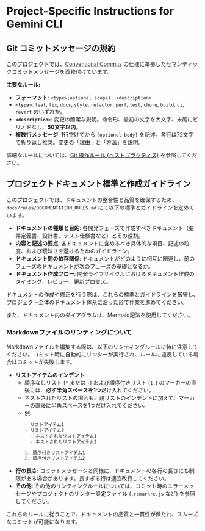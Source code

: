 # Project-Specific Instructions for Gemini CLI

<!-- Add any project-specific instructions or context here. -->

## Git コミットメッセージの規約

このプロジェクトでは、[Conventional Commits](https://www.conventionalcommits.org/en/v1.0.0/)
の仕様に準拠したセマンティックコミットメッセージを義務付けています。

**主要なルール:**

- **フォーマット**: `<type>[optional scope]: <description>`
- **`<type>`**: `feat`, `fix`, `docs`, `style`, `refactor`, `perf`, `test`,
  `chore`, `build`, `ci`, `revert` のいずれか。
- **`<description>`**: 変更の簡潔な説明。命令形、最初の文字を大文字、末尾にピリオドなし、**50文字以内**。
- **複数行メッセージ**: 1行空けてから `[optional body]`
  を記述。各行は72文字で折り返し推奨。変更の「理由」と「方法」を説明。

詳細なルールについては、[Git 操作ルール (ベストプラクティス)](./docs/rules/GIT_RULES.md)
を参照してください。

## プロジェクトドキュメント標準と作成ガイドライン

このプロジェクトでは、ドキュメントの整合性と品質を確保するため、`docs/rules/DOCUMENTATION_RULES.md`
にて以下の標準とガイドラインを定めています。

- **ドキュメントの種類と目的**: 各開発フェーズで作成すべきドキュメント（要件定義書、設計書、テスト仕様書など）とその役割。
- **内容と記述の要点**: 各ドキュメントに含めるべき具体的な項目、記述の粒度、および曖昧さを避けるためのガイドライン。
- **ドキュメント間の依存関係**: ドキュメントがどのように相互に関連し、前のフェーズのドキュメントが次のフェーズの基礎となるか。
- **ドキュメント作成フロー**: 開発ライフサイクルにおけるドキュメント作成のタイミング、レビュー、更新プロセス。

ドキュメントの作成や修正を行う際は、これらの標準とガイドラインを厳守し、プロジェクト全体のドキュメント体系に沿った形で作業を進めてください。

また、ドキュメント内のダイアグラムは、Mermaid記法を使用してください。

### Markdownファイルのリンティングについて

Markdownファイルを編集する際は、以下のリンティングルールに特に注意してください。コミット時に自動的にリンターが実行され、ルールに違反している場合はコミットが失敗します。

- **リストアイテムのインデント**:
  - 順序なしリスト (`*` または
    `-`) および順序付きリスト (`1.`) のマーカーの直後には、**必ず半角スペースを1つだけ**入れてください。
  - ネストされたリストの場合も、親リストのインデントに加えて、マーカーの直後に半角スペースを1つだけ入れてください。
  - 例:
    ```markdown
    - リストアイテム1
    - リストアイテム2
      - ネストされたリストアイテム1
      - ネストされたリストアイテム2

    1. 順序付きリストアイテム1
    2. 順序付きリストアイテム2
    ```
- **行の長さ**: コミットメッセージと同様に、ドキュメントの各行の長さにも制限がある場合があります。長すぎる行は適宜改行してください。
- **その他**: その他のリンティングルールについては、コミット時のエラーメッセージやプロジェクトのリンター設定ファイル (`.remarkrc.js`
  など) を参照してください。

これらのルールに従うことで、ドキュメントの品質と一貫性が保たれ、スムーズなコミットが可能になります。
